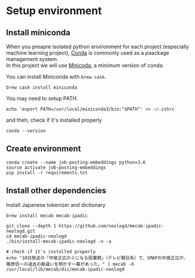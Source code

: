 # Setup environment
## Install miniconda
When you preapre isolated python environment for each project (especially machine learning project),
[Conda](https://conda.io/docs/) is commonly used as a paackage management system.  
In this project we will use [Minicoda](https://conda.io/miniconda.html), a minimum version of conda.  

You can install Miniconda with `brew cask`.

```
brew cask install miniconda
```

You may need to setup PATH.

```
echo 'export PATH=/usr/local/miniconda3/bin:"$PATH"' >> ~/.zshrc
```

and theh, check if it's installed properly

```
conda --version
```

## Create environment
```
conda create --name job-posting-embeddings python=3.6
source activate job-posting-embeddings
pip install -r requirements.txt
```

## Install other dependencies
Install Japanese tokenizer and dictionary

```
brew install mecab mecab-ipadic

git clone --depth 1 https://github.com/neologd/mecab-ipadic-neologd.git
cd mecab-ipadic-neologd
./bin/install-mecab-ipadic-neologd -n -a

# check if it's installed properly
echo "10日放送の「中居正広のミになる図書館」（テレビ朝日系）で、SMAPの中居正広が、篠原信一の過去の勘違いを明かす一幕があった。" | mecab -d /usr/local/lib/mecab/dic/mecab-ipadic-neologd
```
